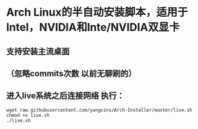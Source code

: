 # Arch Linux的半自动安装脚本，适用于Intel，NVIDIA和Inte/NVIDIA双显卡
## 支持安装主流桌面
## （忽略commits次数 以前无聊刷的）
## 进入live系统之后连接网络 执行：
```
wget raw.githubusercontent.com/yangxins/Arch-Installer/master/live.sh
chmod +x live.sh
./live.sh
```
